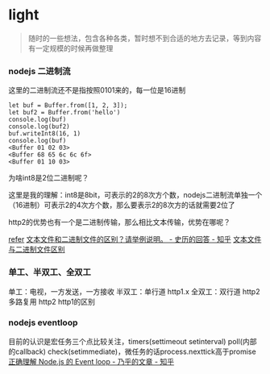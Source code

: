 # light
> 随时的一些想法，包含各种各类，暂时想不到合适的地方去记录，等到内容有一定规模的时候再做整理



### nodejs 二进制流
这里的二进制流还不是指按照0101来的，每一位是16进制
```
let buf = Buffer.from([1, 2, 3]);
let buf2 = Buffer.from('hello')
console.log(buf)
console.log(buf2)
buf.writeInt8(16, 1)
console.log(buf)
<Buffer 01 02 03>
<Buffer 68 65 6c 6c 6f>
<Buffer 01 10 03>
```
为啥int8是2位二进制呢？

这里是我的理解：int8是8bit，可表示的2的8次方个数，nodejs二进制流单独一个（16进制）可表示2的4次方个数，那么要表示2的8次方的话就需要2位了

http2的优势也有一个是二进制传输，那么相比文本传输，优势在哪呢？

[refer](https://juejin.cn/post/6945266413917437983#heading-0)
[文本文件和二进制文件的区别？请举例说明。 - 史历的回答 - 知乎](https://www.zhihu.com/question/19971994/answer/570107874)
[文本文件与二进制文件区别](https://www.cnblogs.com/zhangjiankun/archive/2011/11/27/2265184.html)

### 单工、半双工、全双工
单工：电视，一方发送，一方接收
半双工：单行道 http1.x 
全双工：双行道  http2 多路复用
http2 http1的区别




### nodejs eventloop
目前的认识是宏任务三个点比较关注，timers(settimeout setinterval) poll(内部的callback) check(setimmediate)，微任务的话process.nexttick高于promise
[正确理解 Node.js 的 Event loop - 乃乎的文章 - 知乎](https://zhuanlan.zhihu.com/p/80458653)